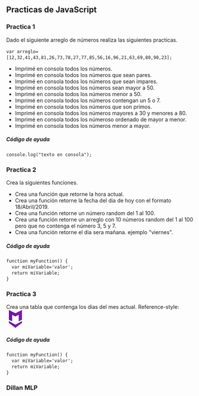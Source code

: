 ## Practicas de JavaScript

### Practica 1
Dado el siguiente arreglo de números realiza las siguientes practicas.
```
var arreglo=[12,32,41,43,81,26,73,78,27,77,85,56,16,96,21,63,69,80,90,23];
```

* Imprimé en consola todos los números.
* Imprimé en consola todos los números que sean pares.
* Imprimé en consola todos los números que sean impares.
* Imprimé en consola todos los números sean mayor a 50.
* Imprimé en consola todos los números menor a 50.
* Imprimé en consola todos los números contengan un 5 o 7.
* Imprimé en consola todos los números que son primos.
* Imprimé en consola todos los números mayores a 30 y menores a 80.
* Imprimé en consola todos los númeroso ordenado de mayor a menor.
* Imprimé en consola todos los números menor a mayor.

##### Código de ayuda
```
console.log("texto en consola");
```

### Practica 2
Crea la siguientes funciones.
* Crea una función que retorne la hora actual.
* Crea una función retorne la fecha del dia de hoy con el formato 18/Abril/2019.
* Crea una función retorne un número random del 1 al 100.
* Crea una función retorne un arreglo con 10 números random del 1 al 100 pero que no contenga el número 3, 5 y 7.
* Crea una función retorne el dia sera mañana. ejemplo "viernes".

##### Código de ayuda
```
function myFunction() {
  var miVariable='valor';
  return miVariable;
}
```

### Practica 3
Crea una tabla que contenga los dias del mes actual.
Reference-style: 
![alt text][logo]

[logo]: https://github.com/adam-p/markdown-here/raw/master/src/common/images/icon48.png "Logo Title Text 2"

##### Código de ayuda
```
function myFunction() {
  var miVariable='valor';
  return miVariable;
}
```


### Dillan MLP
